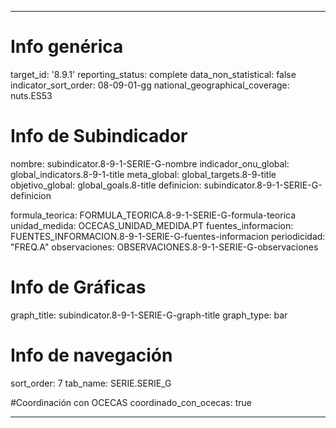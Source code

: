 ---

# Info genérica
target_id: '8.9.1'
reporting_status: complete
data_non_statistical: false
indicator_sort_order: 08-09-01-gg
national_geographical_coverage: nuts.ES53

# Info de Subindicador
nombre: subindicator.8-9-1-SERIE-G-nombre
indicador_onu_global: global_indicators.8-9-1-title
meta_global: global_targets.8-9-title
objetivo_global: global_goals.8-title
definicion: subindicator.8-9-1-SERIE-G-definicion

formula_teorica: FORMULA_TEORICA.8-9-1-SERIE-G-formula-teorica
unidad_medida: OCECAS_UNIDAD_MEDIDA.PT
fuentes_informacion: FUENTES_INFORMACION.8-9-1-SERIE-G-fuentes-informacion
periodicidad: "FREQ.A"
observaciones: OBSERVACIONES.8-9-1-SERIE-G-observaciones

# Info de Gráficas
graph_title: subindicator.8-9-1-SERIE-G-graph-title
graph_type: bar

# Info de navegación
sort_order: 7
tab_name: SERIE.SERIE_G

#Coordinación con OCECAS
coordinado_con_ocecas: true

---